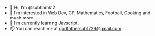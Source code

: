 - 👋 Hi, I’m @subhamk12
- 👀 I’m interested in Web Dev, CP, Mathematics, Football, Cooking and much more. 
- 🌱 I’m currently learning Javscript.
- 📫 You can reach me at godfathersub1729@gmail.com

<!---
subhamk12/subhamk12 is a ✨ special ✨ repository because its `README.md` (this file) appears on your GitHub profile.
You can click the Preview link to take a look at your changes.
--->
